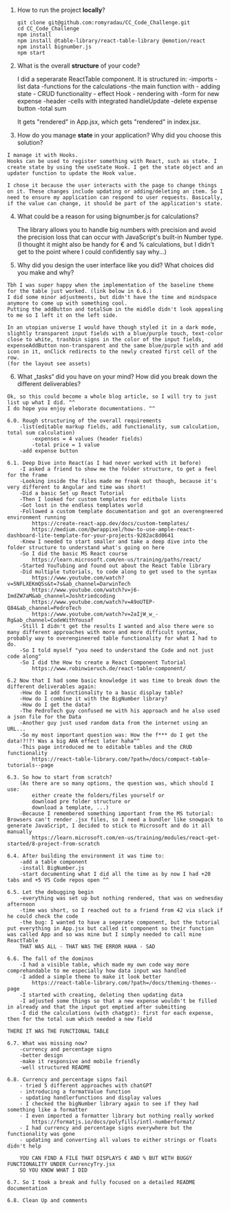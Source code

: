   1. How to run the project **locally**?

        ```
        git clone git@github.com:romyradau/CC_Code_Challenge.git
        cd CC_Code_Challenge
        npm install
        npm install @table-library/react-table-library @emotion/react
        npm install bignumber.js
        npm start
        ```


  2. What is the overall **structure** of your code?

        I did a seperarate ReactTable component.
            It is structured in:
                -imports
                -list data
                -functions for the calculations
                -the main function with
                    - adding state
                    - CRUD functionality
                    - effect Hook
                    - rendering with
                        -form for new expense
                        -header
                        -cells with integrated handleUpdate
                        -delete expense button
                        -total sum
        
        It gets "rendered" in App.jsx, which gets "rendered" in index.jsx.


  3. How do you manage **state** in your application? Why did you choose this solution?
    
    I manage it with Hooks. 
    Hooks can be used to register something with React, such as state. I create state by using the useState Hook. I get the state object and an updater function to update the Hook value.

    I chose it because the user interacts with the page to change things on it. These changes include updating or adding/deleting an item. So I need to ensure my application can respond to user requests. Basically, if the value can change, it should be part of the application's state.


  4. What could be a reason for using bignumber.js for calculations?

     The library allows you to handle big numbers with precision and avoid the precision loss that can occur with JavaScript's built-in Number type.
     (I thought it might also be handy for € and % calculations, but I didn't get to the point where I could confidently say why...)

  5. Why did you design the user interface like you did? What choices did you make and why?

    Tbh I was super happy when the implementation of the baseline theme for the table just worked. (link below in 6.6.)
    I did some minor adjustments, but didn't have the time and mindspace anymore to come up with something cool.
    Putting the addButton and totalSum in the middle didn't look appealing to me so I left it on the left side.

    In an utopian universe I would have though styled it in a dark mode, slightly transparent input fields with a blue/purple touch, text-color close to white, trashbin signs in the color of the input fields, expenseAddButton non-transparent and the same blue/purple with and add icon in it, onClick redirects to the newly created first cell of the row.
    (for the layout see assets)


  6. What „tasks“ did you have on your mind? How did you break down the different deliverables?

    Ok, so this could become a whole blog article, so I will try to just list up what I did. ^^
    I do hope you enjoy eleborate documentations. ^^
    
    6.0. Rough structuring of the overall requirements
        -list(editable markup fields, add functionality, sum calculation, total sum calculation)
            -expenses = 4 values (header fields)
            -total price = 1 value
        -add expense button

    6.1. Deep Dive into React(as I had never worked with it before)
        -I asked a friend to show me the folder structure, to get a feel for the frame
        -Looking inside the files made me freak out though, because it's very different to Angular and time was short!
        -Did a basic Set up React Tutorial
        -Then I looked for custom templates for editbale lists
        -Got lost in the endless templates world
        -Followed a custom template documentation and got an overengneered environment running
            https://create-react-app.dev/docs/custom-templates/
            https://medium.com/@wrappixel/how-to-use-ample-react-dashboard-lite-template-for-your-projects-9282ac8d0641
        -Knew I needed to start smaller and take a deep dive into the folder structure to understand what's going on here
        -So I did the basic MS React course
            https://learn.microsoft.com/en-us/training/paths/react/
        -Started YouTubing and found out about the React Table library
        -Did multiple tutorials, to code along to get used to the syntax
            https://www.youtube.com/watch?v=5NFLXEKmQSs&t=7s&ab_channel=DarwinTech
            https://www.youtube.com/watch?v=j6-ImdZW7aM&ab_channel=Joshtriedcoding
            https://www.youtube.com/watch?v=A9oUTEP-Q84&ab_channel=PedroTech
            https://www.youtube.com/watch?v=2aIjW_w_-Rg&ab_channel=CodeWithYousaf
        -Still I didn't get the results I wanted and also there were so many different approaches with more and more difficult syntax, probably way to overengineered table functionality for what I had to do.
        -So I told myself "you need to understand the Code and not just code along"
        -So I did the How to create a React Component Tutorial
            https://www.robinwieruch.de/react-table-component/
        
    6.2 Now that I had some basic knowledge it was time to break down the different deliverables again:
        -How do I add functionality to a basic display table?
        -How do I combine it with the BigNumber library?
        -How do I get the data?
        -The PedroTech guy confused me with his approach and he also used a json file for the Data
        -Another guy just used random data from the internet using an URL...
        -So my most important question was: How the f*** do I get the data!?!?! Was a big AHA effect later haha^^
        -This page introduced me to editable tables and the CRUD functionality
            https://react-table-library.com/?path=/docs/compact-table-tutorials--page
        
    6.3. So how to start from scratch?
        (As there are so many options, the question was, which should I use:
            either create the folders/files yourself or
            download pre folder structure or
            download a template, ...)
        -Because I remembered something important from the MS tutorial: Browsers can't render .jsx files, so I need a bundler like snowpack to generate JavaScript, I decided to stick to Microsoft and do it all manually
            https://learn.microsoft.com/en-us/training/modules/react-get-started/8-project-from-scratch

    6.4. After building the environment it was time to:
        -add a table component
        -install BigNumber.js
        -start documenting what I did all the time as by now I had +20 tabs and +5 VS Code repos open ^^

    6.5. Let the debugging begin
        -everything was set up but nothing rendered, that was on wednesday afternoon
        -time was short, so I reached out to a friend from 42 via slack if he could check the code
        -the bug: I wanted to have a seperate component, but the tutorial put everything in App.jsx but called it component so their function was called App and so was mine but I simply needed to call mine ReactTable
        THAT WAS ALL - THAT WAS THE ERROR HAHA - SAD
        
    6.6. The fall of the dominos
        -I had a visible table, which made my own code way more comprehandable to me especially how data input was handled
        -I added a simple theme to make it look better
            https://react-table-library.com/?path=/docs/theming-themes--page
        -I started with creating, deleting then updating data
        -I adjusted some things so that a new expense wouldn't be filled in already and that the input got emptied after submitting
        -I did the calculations (with chatgpt): first for each expense, then for the total sum which needed a new field

    THERE IT WAS THE FUNCTIONAL TABLE

    6.7. What was missing now?
        -currency and percentage signs
        -better design
        -make it responsive and mobile friendly
        -well structured README

    6.8. Currency and percentage signs fail
        - tried 5 different approaches with chatGPT
        - introducing a formatValue function
        - updating handlerfunctions and display values
        - I checked the bigNumber library again to see if they had something like a formatter
        - I even imported a formatter library but nothing really worked
            https://formatjs.io/docs/polyfills/intl-numberformat/
        - I had currency and percentage signs everywhere but the functionality was gone
        - updating and converting all values to either strings or floats didn't help

        YOU CAN FIND A FILE THAT DISPLAYS € AND % BUT WITH BUGGY FUNCTIONALITY UNDER CurrencyTry.jsx
        SO YOU KNOW WHAT I DID

    6.7. So I took a break and fully focused on a detailed README documentation

    6.8. Clean Up and comments
    
